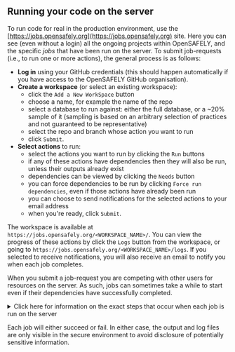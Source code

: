 ## Running your code on the server

To run code for real in the production environment, use the [https://jobs.opensafely.org](https://jobs.opensafely.org) site.
Here you can see (even without a login) all the ongoing projects within OpenSAFELY, and the specific _jobs_ that have been run on the server.
To submit job-requests (i.e., to run one or more actions), the general process is as follows:

* **Log in** using your GitHub credentials (this should happen automatically if you have access to the OpenSAFELY GitHub organisation).
* **Create a workspace** (or select an existing workspace):
	* click the `Add a New WorkSpace` button
	* choose a name, for example the name of the repo
	* select a database to run against: either the full database, or a ~20% sample of it (sampling is based on an arbitrary selection of practices and not guaranteed to be representative)
	* select the repo and branch whose action you want to run
	* click `Submit`.
*  **Select actions** to run:
	* select the actions you want to run by clicking the `Run` buttons
	* if any of these actions have dependencies then they will also be run, unless their outputs already exist
	* dependencies can be viewed by clicking the `Needs` button
	* you can force dependencies to be run by clicking `Force run dependencies`, even if those actions have already been run
	* you can choose to send notifications for the selected actions to your email address
	* when you're ready, click `Submit`.

The workspace is available at `https://jobs.opensafely.org/<WORKSPACE_NAME>/`.
You can view the progress of these actions by click the `Logs` button from the workspace, or going to `https://jobs.opensafely.org/<WORKSPACE_NAME>/logs`. If you selected to receive notifications, you will also receive an email to notify you when each job completes.

When you submit a job-request you are competing with other users for resources on the server. As such, jobs can sometimes take a while to start even if their dependencies have successfully completed.

<details markdown="1">
<summary>Click here for information on the exact steps that occur when each job is run on the server</summary>

What happens:

1. A new, empty temporary directory for the job is created
2. Copy in all files on the selected branch
3. The job is run
4. All the files matching the specified output patterns are copied into the local repo
5. The log files for the job are saved into the `metadata/` directory
6. The temporary directory is deleted
</details>

Each job will either succeed or fail.
In either case, the output and log files are only visible in the secure environment to avoid disclosure of potentially sensitive information.
